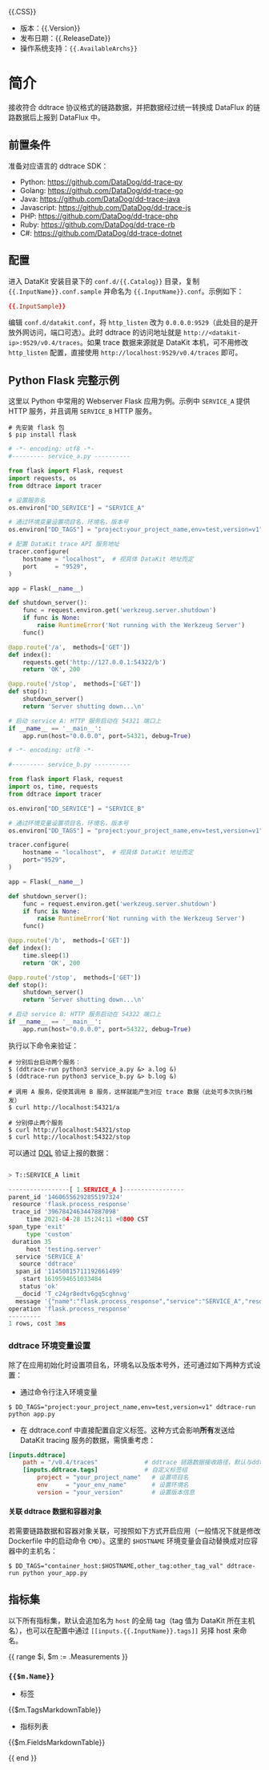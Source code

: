 {{.CSS}}

- 版本：{{.Version}}
- 发布日期：{{.ReleaseDate}}
- 操作系统支持：`{{.AvailableArchs}}`

# 简介

接收符合 ddtrace 协议格式的链路数据，并把数据经过统一转换成 DataFlux 的链路数据后上报到 DataFlux 中。

## 前置条件

准备对应语言的 ddtrace SDK：

- Python: https://github.com/DataDog/dd-trace-py
- Golang: https://github.com/DataDog/dd-trace-go
- Java: https://github.com/DataDog/dd-trace-java
- Javascript: https://github.com/DataDog/dd-trace-js
- PHP: https://github.com/DataDog/dd-trace-php
- Ruby: https://github.com/DataDog/dd-trace-rb
- C#: https://github.com/DataDog/dd-trace-dotnet

## 配置

进入 DataKit 安装目录下的 `conf.d/{{.Catalog}}` 目录，复制 `{{.InputName}}.conf.sample` 并命名为 `{{.InputName}}.conf`。示例如下：

```toml
{{.InputSample}}
```

编辑 `conf.d/datakit.conf`，将 `http_listen` 改为 `0.0.0.0:9529`（此处目的是开放外网访问，端口可选）。此时 ddtrace 的访问地址就是 `http://<datakit-ip>:9529/v0.4/traces`。如果 trace 数据来源就是 DataKit 本机，可不用修改 `http_listen` 配置，直接使用 `http://localhost:9529/v0.4/traces` 即可。

## Python Flask 完整示例

这里以 Python 中常用的 Webserver Flask 应用为例。示例中 `SERVICE_A` 提供 HTTP 服务，并且调用 `SERVICE_B` HTTP 服务。

```shell
# 先安装 flask 包
$ pip install flask
```

```python
# -*- encoding: utf8 -*-
#--------- service_a.py ----------

from flask import Flask, request
import requests, os
from ddtrace import tracer

# 设置服务名
os.environ["DD_SERVICE"] = "SERVICE_A"

# 通过环境变量设置项目名，环境名，版本号
os.environ["DD_TAGS"] = "project:your_project_name,env=test,version=v1"

# 配置 DataKit trace API 服务地址
tracer.configure(
    hostname = "localhost",  # 视具体 DataKit 地址而定
    port     = "9529",
)

app = Flask(__name__)

def shutdown_server():
    func = request.environ.get('werkzeug.server.shutdown')
    if func is None:
        raise RuntimeError('Not running with the Werkzeug Server')
    func()

@app.route('/a',  methods=['GET'])
def index():
    requests.get('http://127.0.0.1:54322/b')
    return 'OK', 200

@app.route('/stop',  methods=['GET'])
def stop():
    shutdown_server()
    return 'Server shutting down...\n'

# 启动 service A: HTTP 服务启动在 54321 端口上
if __name__ == '__main__':
    app.run(host="0.0.0.0", port=54321, debug=True)
```

```python
# -*- encoding: utf8 -*-

#--------- service_b.py ----------

from flask import Flask, request
import os, time, requests
from ddtrace import tracer

os.environ["DD_SERVICE"] = "SERVICE_B"

# 通过环境变量设置项目名，环境名，版本号
os.environ["DD_TAGS"] = "project:your_project_name,env=test,version=v1"

tracer.configure(
    hostname = "localhost",  # 视具体 DataKit 地址而定
    port="9529",
)

app = Flask(__name__)

def shutdown_server():
    func = request.environ.get('werkzeug.server.shutdown')
    if func is None:
        raise RuntimeError('Not running with the Werkzeug Server')
    func()

@app.route('/b',  methods=['GET'])
def index():
    time.sleep(1)
    return 'OK', 200

@app.route('/stop',  methods=['GET'])
def stop():
    shutdown_server()
    return 'Server shutting down...\n'

# 启动 service B: HTTP 服务启动在 54322 端口上
if __name__ == '__main__':
    app.run(host="0.0.0.0", port=54322, debug=True)
```

执行以下命令来验证：

```shell
# 分别后台启动两个服务：
$ (ddtrace-run python3 service_a.py &> a.log &)
$ (ddtrace-run python3 service_b.py &> b.log &)

# 调用 A 服务，促使其调用 B 服务，这样就能产生对应 trace 数据（此处可多次执行触发）
$ curl http://localhost:54321/a

# 分别停止两个服务
$ curl http://localhost:54321/stop
$ curl http://localhost:54322/stop
```

可以通过 [DQL](http://doc/to/dql) 验证上报的数据：

```python

> T::SERVICE_A limit

-----------------[ 1.SERVICE_A ]-----------------
parent_id '14606556292855197324'
 resource 'flask.process_response'
 trace_id '3967842463447887098'
     time 2021-04-28 15:24:11 +0800 CST
span_type 'exit'
     type 'custom'
 duration 35
     host 'testing.server'
  service 'SERVICE_A'
   source 'ddtrace'
  span_id '11450815711192661499'
    start 1619594651033484
   status 'ok'
  __docid 'T_c24gr8edtv6gq5cghnvg'
  message '{"name":"flask.process_response","service":"SERVICE_A","resource":"flask.process_response","type":"","start":1619594651033484000,"duration":35000,"span_id":11450815711192661499,"trace_id":3967842463447887098,"parent_id":14606556292855197324,"error":0}'
operation 'flask.process_response'
---------
1 rows, cost 3ms
```

### ddtrace 环境变量设置

除了在应用初始化时设置项目名，环境名以及版本号外，还可通过如下两种方式设置：

- 通过命令行注入环境变量

```shell
$ DD_TAGS="project:your_project_name,env=test,version=v1" ddtrace-run python app.py
```

- 在 ddtrace.conf 中直接配置自定义标签。这种方式会影响**所有**发送给 DataKit tracing 服务的数据，需慎重考虑：

```toml
[inputs.ddtrace]
	path = "/v0.4/traces"             # ddtrace 链路数据接收路径，默认与ddtrace官方定义的路径相同
	[inputs.ddtrace.tags]             # 自定义标签组
		project = "your_project_name"   # 设置项目名
		env     = "your_env_name"       # 设置环境名
		version = "your_version"        # 设置版本信息
```

#### 关联 ddtrace 数据和容器对象

若需要链路数据和容器对象关联，可按照如下方式开启应用（一般情况下就是修改 Dockerfile 中的启动命令 `CMD`）。这里的 `$HOSTNAME` 环境变量会自动替换成对应容器中的主机名：

```shell
$ DD_TAGS="container_host:$HOSTNAME,other_tag:other_tag_val" ddtrace-run python your_app.py
```

## 指标集

以下所有指标集，默认会追加名为 `host` 的全局 tag（tag 值为 DataKit 所在主机名），也可以在配置中通过 `[[inputs.{{.InputName}}.tags]]` 另择 host 来命名。

{{ range $i, $m := .Measurements }}

### `{{$m.Name}}`

-  标签

{{$m.TagsMarkdownTable}}

- 指标列表

{{$m.FieldsMarkdownTable}}

{{ end }}
